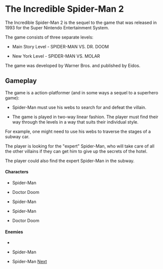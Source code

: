 # The Incredible Spider-Man 2

The Incredible Spider-Man 2 is the sequel to the game that was released in 1993 for the Super Nintendo Entertainment System.

The game consists of three separate levels:

*   Main Story Level - SPIDER-MAN VS. DR. DOOM

*   New York Level - SPIDER-MAN VS. MOLAR

The game was developed by Warner Bros. and published by Eidos.

## Gameplay

The game is a action-platformer (and in some ways a sequel to a superhero game):

*   Spider-Man must use his webs to search for and defeat the villain.

*   The game is played in two-way linear fashion. The player must find their way through the levels in a way that suits their individual style.

For example, one might need to use his webs to traverse the stages of a subway car.

The player is looking for the "expert" Spider-Man, who will take care of all the other villains if they can get him to give up the secrets of the hotel.

The player could also find the expert Spider-Man in the subway.

#### Characters

*   Spider-Man

*   Doctor Doom

*   Spider-Man

*   Spider-Man

*   Doctor Doom

#### Enemies

*  

*   Spider-Man

*   Spider-Man
[Next](117.md)